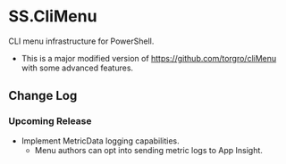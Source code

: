 # SS.CliMenu
CLI menu infrastructure for PowerShell. 

* This is a major modified version of https://github.com/torgro/cliMenu with some advanced features.

<!--
    Please leave this section at the top of the change log.

    Changes for the upcoming release should go under the section titled "Upcoming Release", and should adhere to the following format:
    
    ## Upcoming Release
    * Overview of change #1
        - Additional information about change #1
    * Overview of change #2
        - Additional information about change #4
        - Additional information about change #2
    * Overview of change #3
    * Overview of change #4
        - Additional information about change #4
    
    ## YYYY.MM.DD - Version X.Y.Z (Previous Release)
    * Overview of change #1
        - Additional information about change #1
-->
## Change Log
### Upcoming Release 
* Implement MetricData logging capabilities.
  - Menu authors can opt into sending metric logs to App Insight.